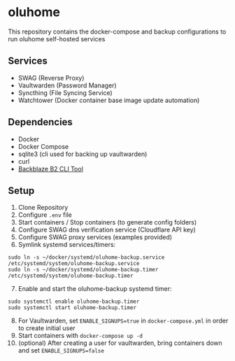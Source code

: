 # oluhome

This repository contains the docker-compose and backup configurations to run oluhome self-hosted services

## Services

* SWAG (Reverse Proxy)
* Vaultwarden (Password Manager)
* Syncthing (File Syncing Service)
* Watchtower (Docker container base image update automation)

## Dependencies

* Docker
* Docker Compose
* sqlite3 (cli used for backing up vaultwarden)
* curl
* [Backblaze B2 CLI Tool](https://www.backblaze.com/b2/docs/quick_command_line.html)

## Setup

1. Clone Repository
2. Configure `.env` file
3. Start containers / Stop containers (to generate config folders)
4. Configure SWAG dns verification service (Cloudflare API key)
5. Configure SWAG proxy services (examples provided)
6. Symlink systemd services/timers:

```
sudo ln -s ~/docker/systemd/oluhome-backup.service /etc/systemd/system/oluhome-backup.service
sudo ln -s ~/docker/systemd/oluhome-backup.timer /etc/systemd/system/oluhome-backup.timer
```

7. Enable and start the oluhome-backup systemd timer:

```
sudo systemctl enable oluhome-backup.timer
sudo systemctl start oluhome-backup.timer
```

8. For Vaultwarden, set `ENABLE_SIGNUPS=true` in `docker-compose.yml` in order to create initial user
9. Start containers with `docker-compose up -d`
10. (optional) After creating a user for vaultwarden, bring containers down and set `ENABLE_SIGNUPS=false`